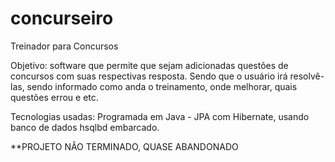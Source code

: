 concurseiro
===========

Treinador para Concursos

Objetivo: software que permite que sejam adicionadas questões de concursos com suas respectivas resposta. Sendo que o usuário irá resolvê-las, sendo informado como anda o treinamento, onde melhorar, quais questões errou e etc.

Tecnologias usadas: Programada em Java - JPA com Hibernate, usando banco de dados hsqlbd embarcado.


**PROJETO NÂO TERMINADO, QUASE ABANDONADO
